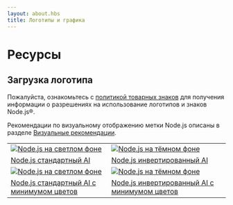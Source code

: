 ```yaml
---
layout: about.hbs
title: Логотипы и графика
---
```


# Ресурсы

## Загрузка логотипа

Пожалуйста, ознакомьтесь с [политикой товарных знаков](/ru/about/trademark/) для получения информации о разрешениях на использование логотипов и знаков Node.js®.

Рекомендации по визуальному отображению метки Node.js описаны в разделе [Визуальные рекомендации](/static/documents/foundation-visual-guidelines.pdf).

<table class="logos">
  <tr>
    <td class="bg-white"><a href="/static/images/logos/nodejs-new-pantone-black.ai"><img src="/static/images/logos/nodejs-new-pantone-black.svg" alt="Node.js на светлом фоне"></a></td>
    <td class="bg-node-gray"><a href="/static/images/logos/nodejs-new-pantone-white.ai"><img src="/static/images/logos/nodejs-new-pantone-white.svg" alt="Node.js на тёмном фоне"></a></td>
  </tr>
  <tr>
    <td><a href="/static/images/logos/nodejs-new-pantone-black.ai">Node.js стандартный AI</a></td>
    <td><a href="/static/images/logos/nodejs-new-pantone-white.ai">Node.js инвертированный AI</a></td>
  </tr>
  <tr>
    <td class="bg-white"><a href="/static/images/logos/nodejs-new-black.ai"><img src="/static/images/logos/nodejs-new-black.svg" alt="Node.js на светлом фоне"></a></td>
    <td class="bg-node-gray"><a href="/static/images/logos/nodejs-new-white.ai"><img src="/static/images/logos/nodejs-new-white.svg" alt="Node.js на тёмном фоне"></a></td>
  </tr>
  <tr>
    <td><a href="/static/images/logos/nodejs-new-black.ai">Node.js стандартный AI с минимумом цветов</a></td>
    <td><a href="/static/images/logos/nodejs-new-white.ai">Node.js инвертированный AI с минимумом цветов</a></td>
  </tr>
</table>

